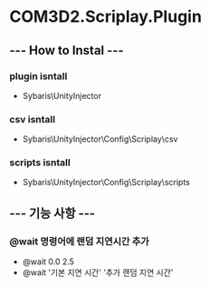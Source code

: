 # COM3D2.Scriplay.Plugin

## --- How to Instal ---

### plugin isntall

- Sybaris\UnityInjector

### csv isntall

- Sybaris\UnityInjector\Config\Scriplay\csv

### scripts isntall

- Sybaris\UnityInjector\Config\Scriplay\scripts

## --- 기능 사항 ---

### @wait 명령어에 랜덤 지연시간 추가

- @wait 0.0 2.5
- @wait '기본 지연 시간' '추가 랜덤 지연 시간'


